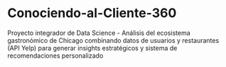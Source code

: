 # Conociendo-al-Cliente-360
Proyecto integrador de Data Science - Análisis del ecosistema gastronómico de Chicago combinando datos de usuarios y restaurantes (API Yelp) para generar insights estratégicos y sistema de recomendaciones personalizado
